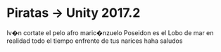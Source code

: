 ﻿# Piratas    -> Unity 2017.2
Iv�n cortate el pelo afro maric�nzuelo
Poseidon es el Lobo de mar en realidad todo el tiempo enfrente de tus narices haha saludos